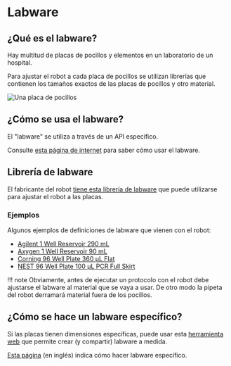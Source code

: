 # Labware

## ¿Qué es el labware?

Hay multitud de placas de pocillos y elementos en un laboratorio de un hospital.

Para ajustar el robot a cada placa de pocillos se utilizan librerías que contienen
los tamaños exactos de las placas de pocillos y otro material.

![Una placa de pocillos](/assets/images/hardware/pocillos.jpg)

## ¿Cómo se usa el labware?

El "labware" se utiliza a través de un API específico.

Consulte [esta página de internet](https://support.opentrons.com/en/articles/3136507-using-the-labware-library) para saber cómo usar el labware.

## Librería de labware

El fabricante del robot [tiene esta librería de labware](https://labware.opentrons.com/)
que puede utilizarse para ajustar el robot a las placas.

### Ejemplos

Algunos ejemplos de definiciones de labware que vienen con el robot:

- [Agilent 1 Well Reservoir 290 mL](https://labware.opentrons.com/agilent_1_reservoir_290ml/)
- [Axygen 1 Well Reservoir 90 mL](https://labware.opentrons.com/axygen_1_reservoir_90ml/)
- [Corning 96 Well Plate 360 µL Flat](https://labware.opentrons.com/corning_96_wellplate_360ul_flat/)
- [NEST 96 Well Plate 100 µL PCR Full Skirt](https://labware.opentrons.com/nest_96_wellplate_100ul_pcr_full_skirt/)

!!! note
    Obviamente, antes de ejecutar un protocolo con el robot debe ajustarse el labware al
    material que se vaya a usar. De otro modo la pipeta del robot derramará material fuera
    de los pocillos.




## ¿Cómo se hace un labware específico?

Si las placas tienen dimensiones específicas, puede usar esta [herramienta web](https://labware.opentrons.com/create) que permite crear (y compartir) labware a medida. 

[Esta página](https://support.opentrons.com/en/articles/3136504-creating-custom-labware-definitions) 
(en inglés) indica cómo hacer labware específico.



